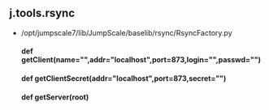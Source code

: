 ## j.tools.rsync

- /opt/jumpscale7/lib/JumpScale/baselib/rsync/RsyncFactory.py

    

    #### def getClient(name="",addr="localhost",port=873,login="",passwd="") 
    #### def getClientSecret(addr="localhost",port=873,secret="") 
    #### def getServer(root) 
